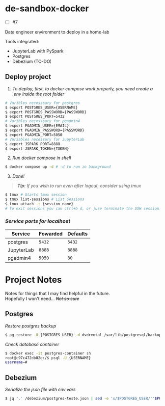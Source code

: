 # de-sandbox-docker

- [ ] #7

Data engineer environment to deploy in a home-lab

Tools integrated:

- JupyterLab with PySpark
- Postgres
- Debezium (TO-DO)

## Deploy project
1. *To deploy, first, to docker compose work properly, you need create a .env inside the root folder*
```bash
# Varibles necesssary for postgres
$ export POSTGRES_USER={USERNAME}
$ export POSTGRES_PASSWORD={PASSWORD}
$ export POSTGRES_PORT=5432
# Varibles necesssary for pgadmin4
$ export PGADMIN_USER={EMAIL}
$ export PGADMIN_PASSWORD={PASSWORD}
$ export PGADMIN_PORT=5050
# Variables necessary for JupyterLab
$ export JSPARK_PORT=8888
$ export JSPARK_TOKEN={TOKEN}
```
2. *Run docker compose in shell*
```bash
$ docker compose up -d # -d to run in background
```
3. *Done!*  
> ***Tip:*** *If you wish to run even after logout, consider using tmux*
```bash
$ tmux # Starts tmux session
$ tmux list-sessions # List Sessions
$ tmux attach -t {session_name}
# To exit sessions you can ctrl+b d, or juse terminate the SSH session.
```  
### *Service ports for localhost*
| Service    | Fowarded   | Defaults   |   
|------------|------------|------------|
| postgres   | `5432`     | `5432`     |
| JupyterLab | `8888`     | `8888`     |
| pgadmin4   | `5050`     | `80`       |  
# Project Notes
Notes for things that I may find helpful in the future.  
Hopefully I won't need... *~~Not so sure~~*
## Postgres
*Restore postgres backup*
```bash
$ pg_restore -U {POSTGRES_USER} -d dvdrental /var/lib/postgresql/backups/dvdrental.tar
```
*Check database container*
```bash
$ docker exec -it postgres-container sh
root@c97c472db02e:/$ psql -U {USERNAME}
username=#
```
## Debezium
*Serialize the json file with env vars*
```bash
$ jq '.' /debezium/postgres-teste.json | sed -e 's/$POSTGRES_USER/'"$POSTGRES_USER"'/g' -e 's/$POSTGRES_PASSWORD/'"$POSTGRES_PASSWORD"'/g'
```
